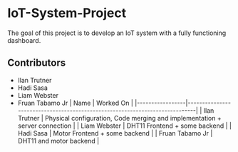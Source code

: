 # IoT-System-Project
The goal of this project is to develop an IoT system with a fully functioning dashboard.
## Contributors
- Ilan Trutner
- Hadi Sasa
- Liam Webster
- Fruan Tabamo Jr
| Name            | Worked On                                                                   |
|-----------------|-----------------------------------------------------------------------------|
| Ilan Trutner    | Physical configuration, Code merging and implementation + server connection |
| Liam Webster    | DHT11 Frontend + some backend                                               |
| Hadi Sasa       | Motor Frontend + some backend                                               |
| Fruan Tabamo Jr | DHT11 and motor backend                                                     |

